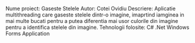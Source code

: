 Nume proiect: Gaseste Stelele
Autor: Cotei Ovidiu
Descriere: Aplicatie multithreading care gaseste stelele dintr-o imagine, imaprtind iamginea in mai
	   multe bucati pentru a putea diferentia mai usor culorile din imagine pentru a identifica
           stelele din imagine.
Tehnologii folosite: C# .Net Windows Forms Application